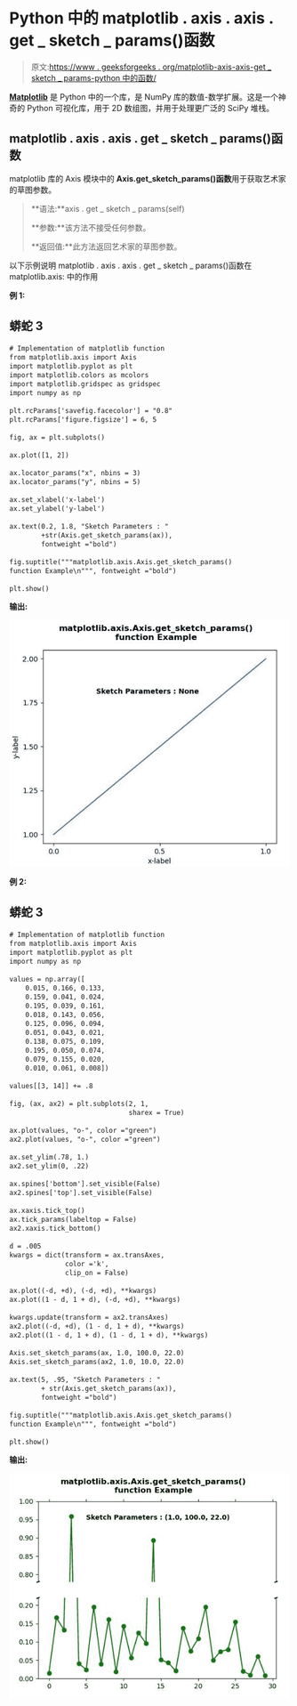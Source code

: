 # Python 中的 matplotlib . axis . axis . get _ sketch _ params()函数

> 原文:[https://www . geeksforgeeks . org/matplotlib-axis-axis-get _ sketch _ params-python 中的函数/](https://www.geeksforgeeks.org/matplotlib-axis-axis-get_sketch_params-function-in-python/)

[**Matplotlib**](https://www.geeksforgeeks.org/python-introduction-matplotlib/) 是 Python 中的一个库，是 NumPy 库的数值-数学扩展。这是一个神奇的 Python 可视化库，用于 2D 数组图，并用于处理更广泛的 SciPy 堆栈。

## matplotlib . axis . axis . get _ sketch _ params()函数

matplotlib 库的 Axis 模块中的 **Axis.get_sketch_params()函数**用于获取艺术家的草图参数。

> **语法:**axis . get _ sketch _ params(self)
> 
> **参数:**该方法不接受任何参数。
> 
> **返回值:**此方法返回艺术家的草图参数。

以下示例说明 matplotlib . axis . axis . get _ sketch _ params()函数在 matplotlib.axis:
中的作用

**例 1:**

## 蟒蛇 3

```
# Implementation of matplotlib function
from matplotlib.axis import Axis
import matplotlib.pyplot as plt  
import matplotlib.colors as mcolors  
import matplotlib.gridspec as gridspec  
import numpy as np  

plt.rcParams['savefig.facecolor'] = "0.8"
plt.rcParams['figure.figsize'] = 6, 5

fig, ax = plt.subplots()  

ax.plot([1, 2])  

ax.locator_params("x", nbins = 3)  
ax.locator_params("y", nbins = 5)  

ax.set_xlabel('x-label')  
ax.set_ylabel('y-label')  

ax.text(0.2, 1.8, "Sketch Parameters : "
        +str(Axis.get_sketch_params(ax)),   
        fontweight ="bold")

fig.suptitle("""matplotlib.axis.Axis.get_sketch_params()
function Example\n""", fontweight ="bold")  

plt.show()
```

**输出:**

![](img/46527e4ead419bc07dd9ff0aef98cb0d.png)

**例 2:**

## 蟒蛇 3

```
# Implementation of matplotlib function
from matplotlib.axis import Axis
import matplotlib.pyplot as plt  
import numpy as np  

values = np.array([  
    0.015, 0.166, 0.133,  
    0.159, 0.041, 0.024,  
    0.195, 0.039, 0.161,  
    0.018, 0.143, 0.056,  
    0.125, 0.096, 0.094,  
    0.051, 0.043, 0.021,  
    0.138, 0.075, 0.109,  
    0.195, 0.050, 0.074,  
    0.079, 0.155, 0.020,  
    0.010, 0.061, 0.008])  

values[[3, 14]] += .8

fig, (ax, ax2) = plt.subplots(2, 1,  
                              sharex = True)  

ax.plot(values, "o-", color ="green")  
ax2.plot(values, "o-", color ="green")  

ax.set_ylim(.78, 1.)   
ax2.set_ylim(0, .22)  

ax.spines['bottom'].set_visible(False)  
ax2.spines['top'].set_visible(False)  

ax.xaxis.tick_top()  
ax.tick_params(labeltop = False)  
ax2.xaxis.tick_bottom()  

d = .005
kwargs = dict(transform = ax.transAxes,   
              color ='k',   
              clip_on = False)  

ax.plot((-d, +d), (-d, +d), **kwargs)         
ax.plot((1 - d, 1 + d), (-d, +d), **kwargs)   

kwargs.update(transform = ax2.transAxes)    
ax2.plot((-d, +d), (1 - d, 1 + d), **kwargs)  
ax2.plot((1 - d, 1 + d), (1 - d, 1 + d), **kwargs)   

Axis.set_sketch_params(ax, 1.0, 100.0, 22.0)  
Axis.set_sketch_params(ax2, 1.0, 10.0, 22.0) 

ax.text(5, .95, "Sketch Parameters : "
        + str(Axis.get_sketch_params(ax)),   
        fontweight ="bold") 

fig.suptitle("""matplotlib.axis.Axis.get_sketch_params()
function Example\n""", fontweight ="bold")  

plt.show()
```

**输出:**

![](img/a5a8ac51cf1c3c6bb4efc3075165bd82.png)